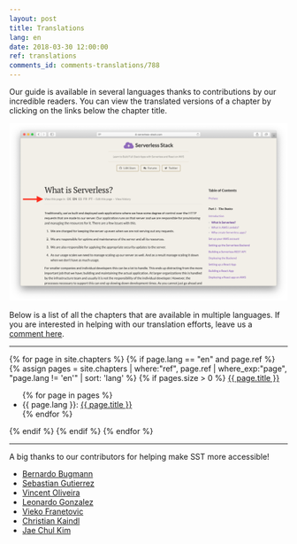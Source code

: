 ```yaml
---
layout: post
title: Translations
lang: en
date: 2018-03-30 12:00:00
ref: translations
comments_id: comments-translations/788
---
```


Our guide is available in several languages thanks to contributions by our incredible readers. You can view the translated versions of a chapter by clicking on the links below the chapter title.

![Chapter translation links Screenshot](/assets/chapter-translation-links.png)

Below is a list of all the chapters that are available in multiple languages. If you are interested in helping with our translation efforts, leave us a [comment here](https://discourse.sst.dev/t/help-us-translate-serverless-stack/596/15).  

---

<div>
  {% for page in site.chapters %}
    {% if page.lang == "en" and page.ref %}
      {% assign pages = site.chapters | where:"ref", page.ref | where_exp:"page", "page.lang != 'en'" | sort: 'lang' %}
      {% if pages.size > 0 %}
        <a href="{{ page.url }}">{{ page.title }}</a>
        <ul>
        {% for page in pages %}
          <li>{{ page.lang }}: <a href="{{ page.url }}">{{ page.title }}</a></li>
        {% endfor %}
        </ul>
      {% endif %}
    {% endif %}
  {% endfor %}
</div>

---

A big thanks to our contributors for helping make SST more accessible!

- [Bernardo Bugmann](https://github.com/bernardobugmann)
- [Sebastian Gutierrez](https://github.com/pepas24)
- [Vincent Oliveira](https://github.com/vincentoliveira)
- [Leonardo Gonzalez](https://github.com/leogonzalez)
- [Vieko Franetovic](https://github.com/vieko)
- [Christian Kaindl](https://github.com/christiankaindl)
- [Jae Chul Kim](https://github.com/bsg-bob)
